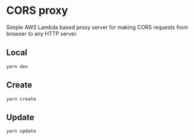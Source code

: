 # CORS proxy

Simple AWS Lambda based proxy server for making CORS requests from browser to any HTTP server.

## Local

`yarn dev`

## Create

`yarn create`

## Update

`yarn update`
